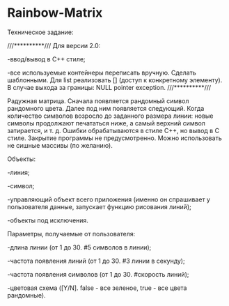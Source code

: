# Rainbow-Matrix
Техническое задание:

///**********///
Для версии 2.0: 

-ввод/вывод в C++ стиле;

-все используемые контейнеры переписать вручную. Сделать шаблонными. Для list реализовать [] (доступ к конкретному элементу). В случае выхода за границы:  NULL pointer exception.
///**********///

Радужная матрица. 
Сначала появляется рандомный символ рандомного цвета. Далее под ним появляется следующий. Когда количество символов возросло до заданного размера линии: новые символы продолжают печататься ниже, а самый верхний символ затирается, и т. д.
Ошибки обрабатываются в стиле C++, но вывод в C стиле.
Закрытие программы не предусмотренно.
Можно использовать не сишные массивы (по желанию).

Объекты:

-линия;
	
-символ;
	
-управляющий объект всего приложения (именно он спрашивает у пользователя данные, запускает функцию рисования линий);
	
-объекты под исключения.

Параметры, получаемые от пользователя:

-длина линии (от 1 до 30. #5 символов в линии);
	
-частота появления линий (от 1 до 30. #3 линии в секунду);
	
-частота появления символов (от 1 до 30. #скорость линий);
	
-цветовая схема ([Y/N]. false - все зеленое, true - все цвета рандомные).
